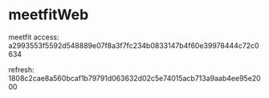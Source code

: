 # meetfitWeb
meetfit
access: a2993553f5592d548889e07f8a3f7fc234b0833147b4f60e39978444c72c0634

refresh: 1808c2cae8a560bcaf1b79791d063632d02c5e74015acb713a9aab4ee95e2000